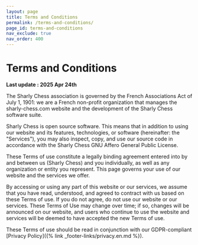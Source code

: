 ```yaml
---
layout: page
title: Terms and Conditions
permalink: /terms-and-conditions/
page_id: terms-and-conditions
nav_exclude: true
nav_order: 400
---
```


# Terms and Conditions

**Last update : 2025 Apr 24th**

The Sharly Chess association is governed by the French Associations Act of July 1, 1901: we are a French non-profit organization that manages the sharly-chess.com website and the development of the Sharly Chess software suite.

Sharly Chess is open source software. This means that in addition to using our website and its features, technologies, or software (hereinafter: the "Services"), you may also inspect, copy, and use our source code in accordance with the Sharly Chess GNU Affero General Public License.

These Terms of use constitute a legally binding agreement entered into by and between us (Sharly Chess) and you individually, as well as any organization or entity you represent. This page governs your use of our website and the services we offer.

By accessing or using any part of this website or our services, we assume that you have read, understood, and agreed to contract with us based on these Terms of use. If you do not agree, do not use our website or our services. These Terms of Use may change over time; if so, changes will be announced on our website, and users who continue to use the website and services will be deemed to have accepted the new Terms of use.

These Terms of use should be read in conjunction with our GDPR-compliant [Privacy Policy]({% link _footer-links/privacy.en.md %}).
